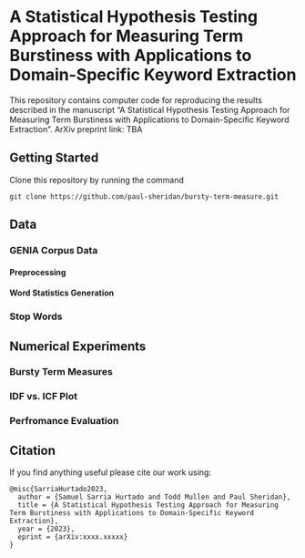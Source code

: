 # A Statistical Hypothesis Testing Approach for Measuring Term Burstiness with Applications to Domain-Specific Keyword Extraction

This repository contains computer code for reproducing the results described in the manuscript “A Statistical Hypothesis Testing Approach for Measuring Term Burstiness with Applications to Domain-Specific Keyword Extraction”. ArXiv preprint link: TBA

## Getting Started

Clone this repository by running the command

```
git clone https://github.com/paul-sheridan/bursty-term-measure.git
```

## Data

### GENIA Corpus Data

#### Preprocessing

#### Word Statistics Generation

### Stop Words

## Numerical Experiments

### Bursty Term Measures

### IDF vs. ICF Plot

### Perfromance Evaluation

## Citation
If you find anything useful please cite our work using:
```
@misc{SarriaHurtado2023,
  author = {Samuel Sarria Hurtado and Todd Mullen and Paul Sheridan},
  title = {A Statistical Hypothesis Testing Approach for Measuring Term Burstiness with Applications to Domain-Specific Keyword Extraction},
  year = {2023},
  eprint = {arXiv:xxxx.xxxxx}
}
```
